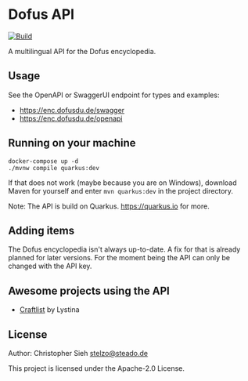# Dofus API
[![Build](https://github.com/dofusdude/dofus-api/actions/workflows/maven.yml/badge.svg?branch=main)](https://github.com/dofusdude/dofus-api/actions/workflows/maven.yml)

A multilingual API for the Dofus encyclopedia.

## Usage
See the OpenAPI or SwaggerUI endpoint for types and examples:
- https://enc.dofusdu.de/swagger
- https://enc.dofusdu.de/openapi

## Running on your machine
```shell script
docker-compose up -d
./mvnw compile quarkus:dev
```
If that does not work (maybe because you are on Windows), download Maven for yourself and enter `mvn quarkus:dev` in the
project directory.

Note: The API is build on Quarkus. https://quarkus.io for more.

## Adding items
The Dofus encyclopedia isn't always up-to-date. A fix for that is already planned for later versions.
For the moment being the API can only be changed with the API key.

## Awesome projects using the API
- [Craftlist](https://dofus-craftlist.netlify.app) by Lystina

## License
Author: Christopher Sieh <stelzo@steado.de>

This project is licensed under the Apache-2.0 License.
